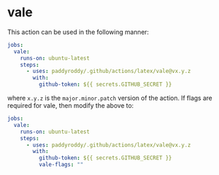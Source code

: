 # vale

This action can be used in the following manner:

```yaml
jobs:
  vale:
    runs-on: ubuntu-latest
    steps:
      - uses: paddyroddy/.github/actions/latex/vale@vx.y.z
        with:
          github-token: ${{ secrets.GITHUB_SECRET }}
```

where `x.y.z` is the `major.minor.patch` version of the action. If flags are
required for vale, then modify the above to:

```yaml
jobs:
  vale:
    runs-on: ubuntu-latest
    steps:
      - uses: paddyroddy/.github/actions/latex/vale@vx.y.z
        with:
          github-token: ${{ secrets.GITHUB_SECRET }}
          vale-flags: ""
```
